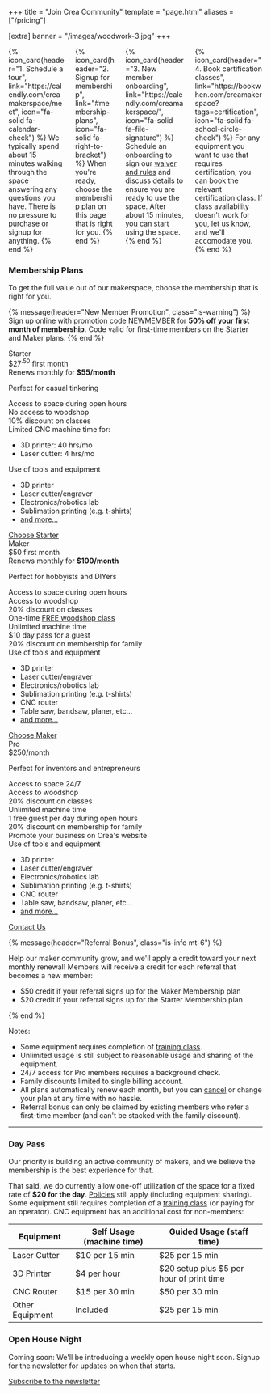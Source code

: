 +++
title = "Join Crea Community"
template = "page.html"
aliases = ["/pricing"]

[extra]
banner = "/images/woodwork-3.jpg"
+++

<div class="columns">

<div class="column">
{% icon_card(header="1. Schedule a tour", link="https://calendly.com/creamakerspace/meet", icon="fa-solid fa-calendar-check") %}
We typically spend about 15 minutes walking through the space answering any questions you have. There is no pressure to purchase or signup for anything.
{% end %}
</div>


<div class="column">
{% icon_card(header="2. Signup for membership", link="#membership-plans", icon="fa-solid fa-right-to-bracket") %}
When you're ready, choose the membership plan on this page that is right for you.
{% end %}
</div>

<div class="column">
{% icon_card(header="3. New member onboarding", link="https://calendly.com/creamakerspace/", icon="fa-solid fa-file-signature") %}
Schedule an onboarding to sign our <a href="/policies">waiver and rules</a> and discuss details to ensure you are ready to use the space. After about 15 minutes, you can start using the space.
{% end %}
</div>

<div class="column">
{% icon_card(header="4. Book certification classes", link="https://bookwhen.com/creamakerspace?tags=certification", icon="fa-solid fa-school-circle-check") %}
For any equipment you want to use that requires certification, you can book the relevant certification class. If class availability doesn't work for you, let us know, and we'll accomodate you. 
{% end %}
</div>

</div>



<!--
### Open House Tuesdays

<span class="has-text-danger has-text-weight-bold">Every Tuesday, from 6pm to 9pm</span>, Crea is open to the public for free (no membership or day pass required).

If you've never visited Crea before, we recommend visiting on Open House night.

{% message(header="What to expect") %}
    <p>When you arrive, ask for Tony (usually near the entrance). We'll give you a brief tour, an overview of the makerspace rules, and answer any questions you have. After the tour, if you want to hang around and get to know our maker community or work on your own project in the space, we'll simply ask you to sign our liability waiver (as required by our insurance policy).</p>
    <p>While accessing the space during open house is free, some equipment still has a machine time cost (except for members with unlimited machine time) or a cost for staff to operate the equipment on your behalf. That said, we encourage you to disuss your project with members; you <i>might</i> even find a member who wants to help out.</p>
{% end %}
-->

### Membership Plans

To get the full value out of our makerspace, choose the membership that is right for you.

{% message(header="New Member Promotion", class="is-warning") %}
    Sign up online with promotion code NEWMEMBER for <b>50% off your first month of membership</b>. Code valid for first-time members on the Starter and Maker plans.
{% end %}

<div class="pricing-table py-5">
    <div class="pricing-plan">
        <div class="plan-header is-uppercase">Starter</div>
        <div class="plan-price">
            <span class="plan-price-amount">
                <span class="plan-price-currency">$</span><span class="monthly">27<sup class="is-size-6">.50</sup></span></span></span> first month
                <div class="is-size-6">Renews monthly for <b>$55/month</b></div>
        </div>
        <p class="px-2 has-text-centered is-italic">Perfect for casual tinkering</p>
        <div class="plan-items">
            <div class="plan-item">Access to space during open hours</div>
            <div class="plan-item">No access to woodshop</div>
            <div class="plan-item">10% discount on classes</div>
            <div class="plan-item">Limited CNC machine time for:
                <ul>
                    <li>3D printer: 40 hrs/mo</li>
                    <li>Laser cutter: 4 hrs/mo</li>
                </ul>
            </div>
            <div class="plan-item">Use of tools and equipment
                <ul>
                    <li>3D printer</li>
                    <li>Laser cutter/engraver</li>
                    <li>Electronics/robotics lab</li>
                    <li>Sublimation printing (e.g. t-shirts)</li>
                    <li><a href="/equipment">and more...</a></li>
                </ul>
            </div>
        </div>
        <div class="plan-footer">
            <a href="https://buy.stripe.com/00g9BW35e1EIgIo5kq?prefilled_promo_code=NEWMEMBER" class="monthly button is-fullwidth is-uppercase" target="_blank" data-goatcounter-click="join-starter-month">
                Choose Starter
            </a>
        </div>
    </div>
    <div class="pricing-plan is-primary is-active">
        <div class="plan-header is-uppercase">Maker</div>
        <div class="plan-price">
            <span class="plan-price-amount">
                <span class="plan-price-currency">$</span><span class="monthly">50</span></span> first month
                <div class="is-size-6">Renews monthly for <b>$100/month</b></div>
        </div>
        <p class="px-2 has-text-centered is-italic">Perfect for hobbyists and DIYers</p>
        <div class="plan-items">
            <div class="plan-item">Access to space during open hours</div>
            <div class="plan-item has-text-primary has-text-weight-bold">Access to woodshop</div>
            <div class="plan-item">20% discount on classes<br>One-time <a href="https://bookwhen.com/creamakerspace?entries=v12sgjao19la#focus=ev-sx4v-20230823170000">FREE woodshop class</a></div>
            <div class="plan-item has-text-primary has-text-weight-bold">Unlimited machine time</div>
            <div class="plan-item">$10 day pass for a guest</div>
            <div class="plan-item">20% discount on membership for family</div>
            <div class="plan-item">Use of tools and equipment
                <ul>
                    <li>3D printer</li>
                    <li>Laser cutter/engraver</li>
                    <li>Electronics/robotics lab</li>
                    <li>Sublimation printing (e.g. t-shirts)</li>
                    <li>CNC router</li>
                    <li>Table saw, bandsaw, planer, etc...</li>
                    <li><a href="/equipment">and more...</a></li>
                </ul>
            </div>
        </div>
        <div class="plan-footer">
            <a href="https://buy.stripe.com/3cs01mbBK6Z23VC5kr?prefilled_promo_code=NEWMEMBER" class="monthly button is-fullwidth is-uppercase"  data-goatcounter-click="join-maker-month">
                Choose Maker
            </a>
        </div>
    </div>
    <div class="pricing-plan">
        <div class="plan-header is-uppercase">Pro</div>
        <div class="plan-price">
            <span class="plan-price-amount">
                <span class="plan-price-currency">$</span><span class="monthly">250</span></span>/month
        </div>
        <p class="px-2 has-text-centered is-italic">Perfect for inventors and entrepreneurs</p>
        <div class="plan-items">
            <div class="plan-item has-text-primary has-text-weight-bold">Access to space 24/7</div>
            <div class="plan-item has-text-primary has-text-weight-bold">Access to woodshop</div>
            <div class="plan-item">20% discount on classes</div>
            <div class="plan-item has-text-primary has-text-weight-bold">Unlimited machine time</div>
            <div class="plan-item">1 free guest per day during open hours</div>
            <div class="plan-item">20% discount on membership for family</div>
            <div class="plan-item">Promote your business on Crea's website</div>
            <div class="plan-item">Use of tools and equipment
                <ul>
                    <li>3D printer</li>
                    <li>Laser cutter/engraver</li>
                    <li>Electronics/robotics lab</li>
                    <li>Sublimation printing (e.g. t-shirts)</li>
                    <li>CNC router</li>
                    <li>Table saw, bandsaw, planer, etc...</li>
                    <li><a href="/equipment">and more...</a></li>
                </ul>
            </div>
        </div>
        <div class="plan-footer">
            <a href="#" data-email="c3VwcG9ydEBjcmVhbWFrZXJzcGFjZS5jb20/c3ViamVjdD1Qcm8gTWVtYmVyc2hpcCBJbnF1aXJ5"
               data-email-html="Contact Us"
               class="button is-fullwidth is-uppercase"
               data-goatcounter-click="join-pro">
                Contact Us
            </a>
        </div>
    </div>
</div>

{% message(header="Referral Bonus", class="is-info mt-6") %}

Help our maker community grow, and we'll apply a credit toward your next monthly renewal!
Members will receive a credit for each referral that becomes a new member:

<ul>
<li>$50 credit if your referral signs up for the Maker Membership plan</li>
<li>$20 credit if your referral signs up for the Starter Membership plan</li>
</ul>

{% end %}

<div class="is-size-7 pt-5">

Notes:
- Some equipment requires completion of [training class](https://bookwhen.com/creamakerspace?tags=certification#focus=ev-s96l-20230808183000).
- Unlimited usage is still subject to reasonable usage and sharing of the equipment.
- 24/7 access for Pro members requires a background check.
- Family discounts limited to single billing account.
- All plans automatically renew each month, but you can <a href="faq#how-do-i-cancel-my-membership">cancel</a> or change your plan at any time with no hassle.
- Referral bonus can only be claimed by existing members who refer a first-time member (and can't be stacked with the family discount).

</div>

<hr>

### Day Pass

Our priority is building an active community of makers, and we believe the membership is the best experience for that.

That said, we do currently allow one-off utilization of the space for a fixed rate of **$20 for the day**. [Policies](/policies) still apply (including equipment sharing). Some equipment still requires completion of a [training class](https://bookwhen.com/creamakerspace?tags=certification#focus=ev-s96l-20230808183000) (or paying for an operator). CNC equipment has an additional cost for non-members:

| Equipment       | Self Usage (machine time) | Guided Usage (staff time)
| --------------- | ------------------------- | ------------
| Laser Cutter    | $10 per 15 min            | $25 per 15 min
| 3D Printer      | $4 per hour               | $20 setup plus $5 per hour of print time
| CNC Router      | $15 per 30 min            | $50 per 30 min
| Other Equipment | Included                  | $25 per 15 min

### Open House Night

Coming soon: We'll be introducing a weekly open house night soon. Signup for the newsletter for updates on when that starts.

<a href="{{ newsletter_url() }}" class="cta button is-small is-primary is-rounded">Subscribe to the newsletter</a>

<!--
### Sponsorships

If you're interested in making an investment in the maker community near Renton, our first suggestion is to simply sponsor a membership for someone you know. Beyond that, we also make it possible to purchase a sponsorship in 3 or 12 month bundles:

Sponsor a "Maker" membership:

<button class="button is-primary is-outlined">3 months: $345</button>
<button class="button is-primary is-outlined">1 year: $1,200</button>

We'll announce any sponsorship availability at events (e.g. Open House Tuesdays) and in our subsequent newsletter (sign up <a href="{{ newsletter_url() }}">here</a>). Applicants will be selected based on need and intended use.
-->